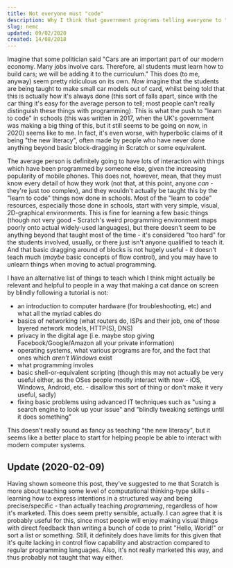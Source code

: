 ```yaml
---
title: Not everyone must "code"
description: Why I think that government programs telling everyone to "code" are pointless.
slug: nemc
updated: 09/02/2020
created: 14/08/2018
---
```

Imagine that some politician said "Cars are an important part of our modern economy. Many jobs involve cars. Therefore, all students must learn how to build cars; we will be adding it to the curriculum."
This does (to me, anyway) seem pretty ridiculous on its own.
*Now* imagine that the students are being taught to make small car models out of card, whilst being told that this is actually how it's always done (this sort of falls apart, since with the car thing it's easy for the average person to tell; most people can't really distinguish these things with programming).
This is what the push to "learn to code" in schools (this was written in 2017, when the UK's government was making a big thing of this, but it still seems to be going on now, in 2020) seems like to me.
In fact, it's even worse, with hyperbolic claims of it being "the new literacy", often made by people who have never done anything beyond basic block-dragging in Scratch or some equivalent.

The average person is definitely going to have lots of interaction with things which have been programmed by someone else, given the increasing popularity of mobile phones.
This does not, however, mean, that they must know every detail of how they work (not that, at this point, anyone *can* - they're just too complex), and they wouldn't actually be taught this by the "learn to code" things now done in schools.
Most of the "learn to code" resources, especially those done in schools, start with very simple, visual, 2D-graphical environments.
This is fine for learning a few basic things (though not very good - Scratch's weird programming environment maps poorly onto actual widely-used languages), but there doesn't seem to be anything beyond that taught most of the time - it's considered "too hard" for the students involved, usually, or there just isn't anyone qualified to teach it.
And that basic dragging around of blocks is not hugely useful - it doesn't teach much (*maybe* basic concepts of flow control), and you may have to *un*learn things when moving to actual programming.

I have an alternative list of things to teach which I think might actually be relevant and helpful to people in a way that making a cat dance on screen by blindly following a tutorial is not:

* an introduction to computer hardware (for troubleshooting, etc) and what all the myriad cables do
* basics of networking (what routers do, ISPs and their job, one of those layered network models, HTTP(S), DNS)
* privacy in the digital age (i.e. maybe stop giving Facebook/Google/Amazon all your private information)
* operating systems, what various programs are for, and the fact that ones which *aren't Windows* exist
* what programming involes
* basic shell-or-equivalent scripting (though this may not actually be very useful either, as the OSes people mostly interact with now - iOS, Windows, Android, etc. - disallow this sort of thing or don't make it very useful, sadly)
* fixing basic problems using advanced IT techniques such as "using a search engine to look up your issue" and "blindly tweaking settings until it does something"

This doesn't really sound as fancy as teaching "the new literacy", but it seems like a better place to start for helping people be able to interact with modern computer systems.

## Update (2020-02-09)

Having shown someone this post, they've suggested to me that Scratch is more about teaching some level of computational thinking-type skills - learning how to express intentions in a structured way and being precise/specific - than actually teaching *programming*, regardless of how it's marketed.
This does seem pretty sensible, actually.
I can agree that it is probably useful for this, since most people will enjoy making visual things with direct feedback than writing a bunch of code to print "Hello, World!" or sort a list or something.
Still, it definitely does have limits for this given that it's quite lacking in control flow capability and abstraction compared to regular programming languages.
Also, it's not really marketed this way, and thus probably not taught that way either.
